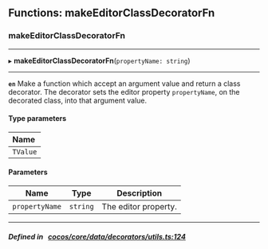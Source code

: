 ## Functions: makeEditorClassDecoratorFn

### makeEditorClassDecoratorFn


___
▸ **makeEditorClassDecoratorFn**(`propertyName: string`)
___


**`en`** 
Make a function which accept an argument value and return a class decorator.
The decorator sets the editor property `propertyName`, on the decorated class, into that argument value.


#### Type parameters

| Name |
| :------ |
| `TValue` |

#### Parameters

| Name | Type | Description |
| :------: | :------: | :------: |
| `propertyName` | `string` | The editor property.  |

___


##### Defined in &nbsp;   [cocos/core/data/decorators/utils.ts:124](https://github.com/cocos-creator/engine/blob/c7bf6b8a9/cocos/core/data/decorators/utils.ts#L124)&nbsp;
